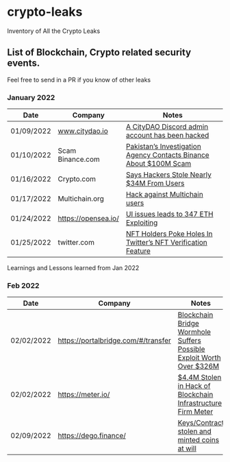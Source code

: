# crypto-leaks
Inventory of All the Crypto Leaks 

## List of Blockchain, Crypto related security events.

Feel free to send in a PR if you know of other leaks 

### January 2022

|Date           | Company                          |Notes  | 
| ------------- | --------------------------------------------------------------|------------- |
| 01/09/2022    |www.citydao.io | <a href="https://www.coindesk.com/business/2022/01/14/blockchain-city-citydao-falls-victim-to-95k-hack-via-discord/"> A CityDAO Discord admin account has been hacked </a>
| 01/10/2022    | Scam Binance.com | <a href="https://www.coindesk.com/policy/2022/01/10/pakistans-investigation-agency-contacts-binance-about-100m-scam/"> Pakistan’s Investigation Agency Contacts Binance About $100M Scam   </a>         
| 01/16/2022    |Crypto.com  | <a href="https://www.coindesk.com/business/2022/01/19/cryptocom-ceo-acknowledges-400-customer-accounts-were-hacked/"> Says Hackers Stole Nearly $34M From Users </a>| 
| 01/17/2022    |Multichain.org | <a href="https://www.vice.com/en/article/epxb8m/crypto-protocol-publicly-announces-flaw-users-relentlessly-owned-by-hackers"> Hack against Multichain users </a>
| 01/24/2022    | https://opensea.io/ | <a href="https://u.today/opensea-faces-front-end-vulnerability-user-makes-347-eth-exploiting-it"> UI issues leads to 347 ETH Exploiting </a>
| 01/25/2022    | twitter.com | <a href="https://zycrypto.com/nft-holders-poke-holes-in-twitters-nft-verification-feature/"> NFT Holders Poke Holes In Twitter’s NFT Verification Feature </a>

Learnings and Lessons learned from Jan 2022

### Feb 2022

|Date           | Company                          |Notes  | 
| ------------- | --------------------------------------------------------------|------------- |
| 02/02/2022    |https://portalbridge.com/#/transfer | <a href="https://www.coindesk.com/tech/2022/02/02/blockchain-bridge-wormhole-suffers-possible-exploit-worth-over-250m/"> Blockchain Bridge Wormhole Suffers Possible Exploit Worth Over $326M</a>
| 02/02/2022    |https://meter.io/ | <a href="https://www.coindesk.com/business/2022/02/07/44m-stolen-in-hack-of-blockchain-infrastructure-firm-meter/"> $4.4M Stolen in Hack of Blockchain Infrastructure Firm Meter</a>
| 02/09/2022    |https://dego.finance/ | <a href="https://degofinance.medium.com/to-dego-community-summary-of-the-event-after-a-thorough-investigation-and-efforts-5315a98d9984"> Keys/Contract stolen and minted coins at will </a>
